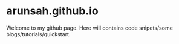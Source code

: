 # arunsah.github.io
Welcome to my github page. Here will contains code snipets/some blogs/tutorials/quickstart.
